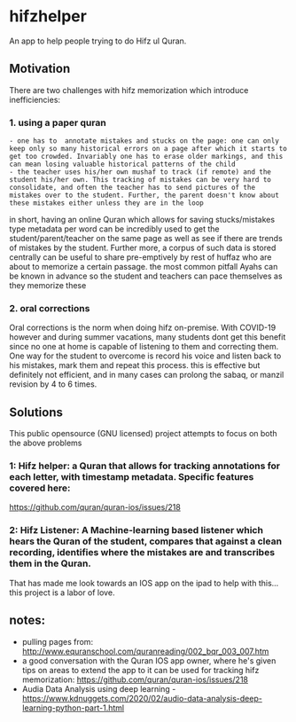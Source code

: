 # hifzhelper

An app to help people trying to do Hifz ul Quran. 

## Motivation

There are two challenges with hifz memorization which introduce inefficiencies:
### 1. using a paper quran 
	- one has to  annotate mistakes and stucks on the page: one can only keep only so many historical errors on a page after which it starts to get too crowded. Invariably one has to erase older markings, and this can mean losing valuable historical patterns of the child
	- the teacher uses his/her own mushaf to track (if remote) and the student his/her own. This tracking of mistakes can be very hard to consolidate, and often the teacher has to send pictures of the mistakes over to the student. Further, the parent doesn't know about these mistakes either unless they are in the loop

in short, having an online Quran which allows for saving stucks/mistakes type metadata per word can be incredibly used to get the student/parent/teacher on the same page as well as see if there are trends of mistakes by the student. Further more, a corpus of such data is stored centrally can be useful to share pre-emptively by rest of huffaz who are about to memorize a certain passage. the most common pitfall Ayahs can be known in advance so the student and teachers can pace themselves as they memorize these


### 2. oral corrections

Oral corrections is the norm when doing hifz on-premise. With COVID-19 however and during summer vacations, many students dont get this benefit since no one at home is capable of listening to them and correcting them. One way for the student to overcome is record his voice and listen back to his mistakes, mark them and repeat this process. this is effective but definitely not efficient, and in many cases can prolong the sabaq, or manzil revision by 4 to 6 times.


## Solutions

This public opensource (GNU licensed) project attempts to focus on both the above problems

### 1: Hifz helper: a Quran that allows for tracking annotations for each letter, with timestamp metadata. Specific features covered here: 
https://github.com/quran/quran-ios/issues/218

### 2: Hifz Listener: A Machine-learning based listener which hears the Quran of the student, compares that against a clean recording, identifies where the mistakes are and transcribes them in the Quran.

That has made me look towards an IOS app on the ipad to help with this... this project is a labor of love. 

## notes:

- pulling pages from: http://www.equranschool.com/quranreading/002_bqr_003_007.htm
- a good conversation with the Quran IOS app owner, where he's given tips on areas to extend the app to it can be used for tracking hifz memorization: https://github.com/quran/quran-ios/issues/218
- Audia Data Analysis using deep learning - https://www.kdnuggets.com/2020/02/audio-data-analysis-deep-learning-python-part-1.html

